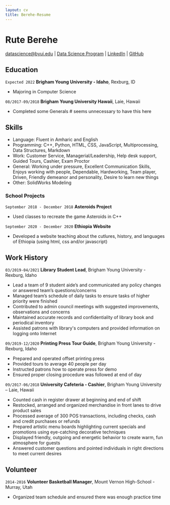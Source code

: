 ```yaml
---
layout: cv
title: Berehe-Resume
---
```

# Rute Berehe

<div id="webaddress">
<a href="datascience@byui.edu">datascience@byui.edu</a>
| <a href="https://byuidatascience.github.io/development.html">Data Science Program</a>
| <a href="https://www.linkedin.com/in/ruth-berehe-3b55ab160">LinkedIn</a>
| <a href="https://github.com/byuids-resumes">GitHub</a>
</div>

<!-- https://www.monique.tech/the-art-of-markdown -->

## Education

`Expected 2022`
__Brigham Young University - Idaho__, Rexburg, ID

- Majoring in Computer Science 

`08/2017-09/2018`
__Brigham Young University Hawaii__, Laie, Hawaii

- Completed some Generals # seems unnecessary to have this here 

## Skills

- Language: Fluent in Amharic and English 
- Programming: C++, Python, HTML, CSS, JavaScript, Multiprocessing, Data Structures, Markdown
- Work: Customer Service, Managerial/Leadership, Help desk support, Guided Tours, Cashier, Exam Proctor
- General: Working under pressure, Excellent Communication Skills, Enjoys working with people, Dependable, Hardworking, Team player, Driven, Friendly demeanor and personality, Desire to learn new things
- Other: SolidWorks Modeling

### School Projects

`September 2018 - December 2018`
__Asteroids Project__

- Used classes to recreate the game Asteroids in C++

`September 2020 - December 2020`
__Ethiopia Website__

- Developed a website teaching about the cutlures, history, and languages of Ethiopia (using html, css and/or javascript)

## Work History

`03/2019-04/2021`
__Library Student Lead__, Brigham Young University - Rexburg, Idaho
- Lead a team of 9 student aide’s and communicated any policy changes or answered team’s questions/concerns
- Managed team’s schedule of daily tasks to ensure tasks of higher priority were finished
- Contributed to admin council meetings with suggested improvements, observations and concerns
- Maintained accurate records and confidentiality of library book and periodical inventory
- Assisted patrons with library's computers and provided information on logging onto Internet

`09/2019-12/2020`
__Printing Press Tour Guide__, Brigham Young University - Rexburg, Idaho 
- Prepared and operated offset printing press 
- Provided tours to average 40 people per day
- Instructed patrons how to operate press for demo
- Ensured proper closing procedure was followed at end of day

`09/2017-06/2018`
__University Cafeteria - Cashier__, Brigham Young University – Laie, Hawaii
- Counted cash in register drawer at beginning and end of shift
- Restocked, arranged and organized merchandise in front lanes to drive product sales
- Processed average of 300 POS transactions, including checks, cash and credit purchases or refunds
- Prepared artistic menu boards highlighting current specials and promotions using eye-catching decorative techniques
- Displayed friendly, outgoing and energetic behavior to create warm, fun atmosphere for guests
- Answered customer questions and pointed individuals in right directions to meet current desires

## Volunteer

`2014-2016`
__Volunteer Basketball Manager__, Mount Vernon High-School - Murray, Utah 

- Organized team schedule and ensured there was enough practice time 

<!-- ### Footer

Last updated: July 2021 -->


